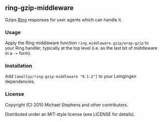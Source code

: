 ## ring-gzip-middleware

Gzips [Ring](http://github.com/mmcgrana/ring) responses for user agents which can handle it.

### Usage

Apply the Ring middleware function `ring.middleware.gzip/wrap-gzip` to
your Ring handler, typically at the top level (i.e. as the last bit of
middleware in a `->` form).


### Installation

Add `[amalloy/ring-gzip-middleware "0.1.2"]` to your Leingingen dependencies.

### License

Copyright (C) 2010 Michael Stephens and other contributors.

Distributed under an MIT-style license (see LICENSE for details).
